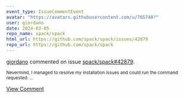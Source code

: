 ```yaml
---
event_type: IssueCommentEvent
avatar: "https://avatars.githubusercontent.com/u/765740?"
user: giordano
date: 2024-03-05
repo_name: spack/spack
html_url: https://github.com/spack/spack/issues/42879
repo_url: https://github.com/spack/spack
---
```


<a href='https://github.com/giordano' target='_blank'>giordano</a> commented on issue <a href='https://github.com/spack/spack/issues/42879' target='_blank'>spack/spack#42879</a>.

<small>Nevermind, I managed to resolve my installation issues and could run the command requested:...</small>

<a href='https://github.com/spack/spack/issues/42879' target='_blank'>View Comment</a>